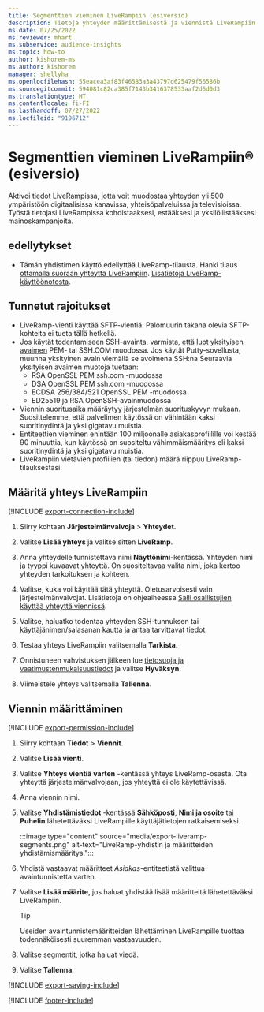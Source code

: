 ```yaml
---
title: Segmenttien vieminen LiveRampiin (esiversio)
description: Tietoja yhteyden määrittämisestä ja viennistä LiveRampiin.
ms.date: 07/25/2022
ms.reviewer: mhart
ms.subservice: audience-insights
ms.topic: how-to
author: kishorem-ms
ms.author: kishorem
manager: shellyha
ms.openlocfilehash: 55eacea3af83f46583a3a43797d625479f56586b
ms.sourcegitcommit: 594081c82ca385f7143b3416378533aaf2d6d0d3
ms.translationtype: HT
ms.contentlocale: fi-FI
ms.lasthandoff: 07/27/2022
ms.locfileid: "9196712"
---
```

# <a name="export-segments-to-liverampreg-preview"></a>Segmenttien vieminen LiveRampiin&reg; (esiversio)

Aktivoi tiedot LiveRampissa, jotta voit muodostaa yhteyden yli 500 ympäristöön digitaalisissa kanavissa, yhteisöpalveluissa ja televisioissa. Työstä tietojasi LiveRampissa kohdistaaksesi, estääksesi ja yksilöllistääksesi mainoskampanjoita.

## <a name="prerequisites"></a>edellytykset

- Tämän yhdistimen käyttö edellyttää LiveRamp-tilausta. Hanki tilaus [ottamalla suoraan yhteyttä LiveRampiin](https://liveramp.com/contact/). [Lisätietoja LiveRamp-käyttöönotosta](https://liveramp.com/our-platform/data-onboarding/).

## <a name="known-limitations"></a>Tunnetut rajoitukset

- LiveRamp-vienti käyttää SFTP-vientiä. Palomuurin takana olevia SFTP-kohteita ei tueta tällä hetkellä.
- Jos käytät todentamiseen SSH-avainta, varmista, [että luot yksityisen avaimen](/azure/virtual-machines/linux/create-ssh-keys-detailed#basic-example) PEM- tai SSH.COM muodossa. Jos käytät Putty-sovellusta, muunna yksityinen avain viemällä se avoimena SSH:na Seuraavia yksityisen avaimen muotoja tuetaan:
  - RSA OpenSSL PEM ssh.com -muodossa
  - DSA OpenSSL PEM ssh.com -muodossa
  - ECDSA 256/384/521 OpenSSL PEM -muodossa
  - ED25519 ja RSA OpenSSH-avainmuodossa
- Viennin suoritusaika määräytyy järjestelmän suorituskyvyn mukaan. Suosittelemme, että palvelimen käytössä on vähintään kaksi suoritinydintä ja yksi gigatavu muistia.
- Entiteettien vieminen enintään 100 miljoonalle asiakasprofiilille voi kestää 90 minuuttia, kun käytössä on suositeltu vähimmäismääritys eli kaksi suoritinydintä ja yksi gigatavu muistia.
- LiveRampiin vietävien profiilien (tai tiedon) määrä riippuu LiveRamp-tilauksestasi.

## <a name="set-up-connection-to-liveramp"></a>Määritä yhteys LiveRampiin

[!INCLUDE [export-connection-include](includes/export-connection-admn.md)]

1. Siirry kohtaan **Järjestelmänvalvoja** > **Yhteydet**.

1. Valitse **Lisää yhteys** ja valitse sitten **LiveRamp**.

1. Anna yhteydelle tunnistettava nimi **Näyttönimi**-kentässä. Yhteyden nimi ja tyyppi kuvaavat yhteyttä. On suositeltavaa valita nimi, joka kertoo yhteyden tarkoituksen ja kohteen.

1. Valitse, kuka voi käyttää tätä yhteyttä. Oletusarvoisesti vain järjestelmänvalvojat. Lisätietoja on ohjeaiheessa [Salli osallistujien käyttää yhteyttä viennissä](connections.md#allow-contributors-to-use-a-connection-for-exports).

1. Valitse, haluatko todentaa yhteyden SSH-tunnuksen tai käyttäjänimen/salasanan kautta ja antaa tarvittavat tiedot.

1. Testaa yhteys LiveRampiin valitsemalla **Tarkista**.

1. Onnistuneen vahvistuksen jälkeen lue [tietosuoja ja vaatimustenmukaisuustiedot](connections.md#data-privacy-and-compliance) ja valitse **Hyväksyn**.

1. Viimeistele yhteys valitsemalla **Tallenna**.

## <a name="configure-an-export"></a>Viennin määrittäminen

[!INCLUDE [export-permission-include](includes/export-permission.md)]

1. Siirry kohtaan **Tiedot** > **Viennit**.

1. Valitse **Lisää vienti**.

1. Valitse **Yhteys vientiä varten** -kentässä yhteys LiveRamp-osasta. Ota yhteyttä järjestelmänvalvojaan, jos yhteyttä ei ole käytettävissä.

1. Anna viennin nimi.

1. Valitse **Yhdistämistiedot** -kentässä **Sähköposti**, **Nimi ja osoite** tai **Puhelin** lähetettäväksi LiveRampille käyttäjätietojen ratkaisemiseksi.

   :::image type="content" source="media/export-liveramp-segments.png" alt-text="LiveRamp-yhdistin ja määritteiden yhdistämismääritys.":::

1. Yhdistä vastaavat määritteet *Asiakas*-entiteetistä valittua avaintunnistetta varten.

1. Valitse **Lisää määrite**, jos haluat yhdistää lisää määritteitä lähetettäväksi LiveRampiin.

   > [!TIP]
   > Useiden avaintunnistemääritteiden lähettäminen LiveRampille tuottaa todennäköisesti suuremman vastaavuuden.

1. Valitse segmentit, jotka haluat viedä.

1. Valitse **Tallenna**.

[!INCLUDE [export-saving-include](includes/export-saving.md)]

[!INCLUDE [footer-include](includes/footer-banner.md)]
